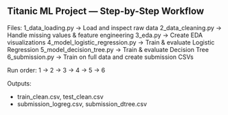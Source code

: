 Titanic ML Project — Step-by-Step Workflow
------------------------------------------
Files:
  1_data_loading.py          → Load and inspect raw data
  2_data_cleaning.py         → Handle missing values & feature engineering
  3_eda.py                   → Create EDA visualizations
  4_model_logistic_regression.py  → Train & evaluate Logistic Regression
  5_model_decision_tree.py   → Train & evaluate Decision Tree
  6_submission.py            → Train on full data and create submission CSVs

Run order:
  1 → 2 → 3 → 4 → 5 → 6

Outputs:
  - train_clean.csv, test_clean.csv
  - submission_logreg.csv, submission_dtree.csv
